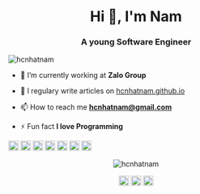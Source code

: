 <h1 align="center">Hi 👋, I'm Nam</h1>
<h3 align="center">A young Software Engineer</h3>

<p align="left"> <img src="https://komarev.com/ghpvc/?username=hcnhatnam" alt="hcnhatnam" /> </p>

- 🔭 I’m currently working at **Zalo Group**

- 📝 I regulary write articles on [hcnhatnam.github.io](https://hcnhatnam.github.io)

- 📫 How to reach me **hcnhatnam@gmail.com**

- ⚡ Fun fact **I love Programming**

<p align="left"><img src="https://devicons.github.io/devicon/devicon.git/icons/vuejs/vuejs-original-wordmark.svg" alt="vuejs" width="20" height="20"/> <img src="https://devicons.github.io/devicon/devicon.git/icons/css3/css3-original-wordmark.svg" alt="css3" width="20" height="20"/> <img src="https://devicons.github.io/devicon/devicon.git/icons/docker/docker-original-wordmark.svg" alt="docker" width="20" height="20"/> <img src="https://devicons.github.io/devicon/devicon.git/icons/html5/html5-original-wordmark.svg" alt="html5" width="20" height="20"/> <img src="https://devicons.github.io/devicon/devicon.git/icons/java/java-original-wordmark.svg" alt="java" width="20" height="20"/> <img src="https://devicons.github.io/devicon/devicon.git/icons/javascript/javascript-original.svg" alt="javascript" width="20" height="20"/> <img src="https://devicons.github.io/devicon/devicon.git/icons/linux/linux-original.svg" alt="linux" width="20" height="20"/></p><p align="center"> <img src="https://github-readme-stats.vercel.app/api?username=hcnhatnam&show_icons=true" alt="hcnhatnam" /> </p>

<p align="center">
<a href="https://www.linkedin.com/in/hoang-nam-3a4196148/" target="blank"><img align="center" src="https://cdn.jsdelivr.net/npm/simple-icons@3.0.1/icons/linkedin.svg" alt="quytn" height="20" width="20" /></a>
<a href="https://fb.com/hcnnam.bku" target="blank"><img align="center" src="https://cdn.jsdelivr.net/npm/simple-icons@3.0.1/icons/facebook.svg" alt="HoangNam" height="20" width="20" /></a>
<a href="https://www.youtube.com/channel/UCB09gtt5ePaSPEXgAdH-LQQ?view_as=subscriber" target="blank"><img align="center" src="https://cdn.jsdelivr.net/npm/simple-icons@3.0.1/icons/youtube.svg" alt="hcnhatnam" height="20" width="20" /></a>
</p>
